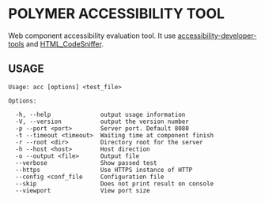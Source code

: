 # POLYMER ACCESSIBILITY TOOL

Web component accessibility evaluation tool. It use
[accessibility-developer-tools](https://github.com/GoogleChrome/accessibility-developer-tools)
and [HTML_CodeSniffer](https://github.com/squizlabs/HTML_CodeSniffer).

## USAGE
```pre
Usage: acc [options] <test_file>

Options:

  -h, --help              output usage information
  -V, --version           output the version number
  -p --port <port>        Server port. Default 8080
  -t --timeout <timeout>  Waiting time at component finish
  -r --root <dir>         Directory root for the server
  -h --host <host>        Host direction
  -o --output <file>      Output file
  --verbose               Show passed test
  --https                 Use HTTPS instance of HTTP
  --config <conf_file     Configuration file
  --skip                  Does not print result on console
  --viewport              View port size
```
